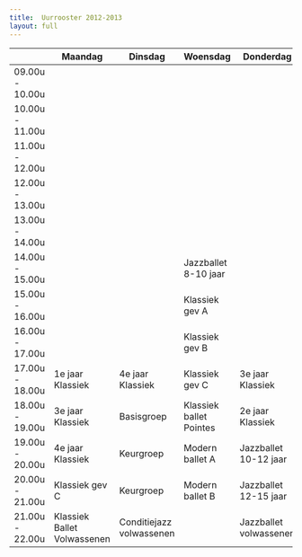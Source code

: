 ```yaml
---
title:  Uurrooster 2012-2013
layout: full
---
```

<table id="uurrooster" class="table table-striped table-bordered table-condensed">
  <thead>
    <tr>
      <th></th>
      <th>Maandag</th>
      <th>Dinsdag</th>
      <th>Woensdag</th>
      <th>Donderdag</th>
      <th>Vrijdag</th>
      <th>Zaterdag</th>
    </tr>
  </thead>
  <tbody>
    <tr>
      <td>09.00u - 10.00u</td>
      <td></td>
      <td></td>
      <td></td>
      <td></td>
      <td></td>
      <td>1e jaar Klassiek</td>
    </tr>
    <tr>
      <td>10.00u - 11.00u</td>
      <td></td>
      <td></td>
      <td></td>
      <td></td>
      <td></td>
      <td>Basisgroep</td>
    </tr>
    <tr>
      <td>11.00u - 12.00u</td>
      <td></td>
      <td></td>
      <td></td>
      <td></td>
      <td></td>
      <td>Variatieklas</td>
    </tr>
    <tr>
      <td>12.00u - 13.00u</td>
      <td></td>
      <td></td>
      <td></td>
      <td></td>
      <td></td>
      <td>Variatieklas</td>
    </tr>
    <tr>
      <td>13.00u - 14.00u</td>
      <td></td>
      <td></td>
      <td></td>
      <td></td>
      <td></td>
      <td>Kleuters <br/>4 jaar</td>
    </tr>
    <tr>
      <td>14.00u - 15.00u</td>
      <td></td>
      <td></td>
      <td>Jazzballet <br/>8-10 jaar</td>
      <td></td>
      <td></td>
      <td>Kleuters <br/>5 jaar</td>
    </tr>
    <tr>
      <td>15.00u - 16.00u</td>
      <td></td>
      <td></td>
      <td>Klassiek gev A</td>
      <td></td>
      <td></td>
      <td>Klassiek gev A</td>
    </tr>
    <tr>
      <td>16.00u - 17.00u</td>
      <td></td>
      <td></td>
      <td>Klassiek gev B</td>
      <td></td>
      <td></td>
      <td>Klassiek gev B</td>
    </tr>
    <tr>
      <td>17.00u - 18.00u</td>
      <td>1e jaar Klassiek</td>
      <td>4e jaar Klassiek</td>
      <td>Klassiek gev C</td>
      <td>3e jaar Klassiek</td>
      <td>2e jaar Klassiek</td>
      <td></td>
    </tr>
    <tr>
      <td>18.00u - 19.00u</td>
      <td>3e jaar Klassiek</td>
      <td>Basisgroep</td>
      <td>Klassiek ballet Pointes</td>
      <td>2e jaar Klassiek</td>
      <td>Basisgroep</td>
      <td></td>
    </tr>
    <tr>
      <td>19.00u - 20.00u</td>
      <td>4e jaar Klassiek</td>
      <td>Keurgroep</td>
      <td>Modern ballet A</td>
      <td>Jazzballet <br/>10-12 jaar</td>
      <td>Jazzballet <br/>15-18 jaar</td>
      <td></td>
    </tr>
    <tr>
      <td>20.00u - 21.00u</td>
      <td>Klassiek gev C</td>
      <td>Keurgroep</td>
      <td>Modern ballet B</td>
      <td>Jazzballet <br/>12-15 jaar</td>
      <td>Keurgroep</td>
      <td></td>
    </tr>
    <tr>
      <td>21.00u - 22.00u</td>
      <td>Klassiek Ballet Volwassenen</td>
      <td>Conditiejazz volwassenen</td>
      <td></td>
      <td>Jazzballet volwassenen</td>
      <td>Jazzballet gevorderden</td>
      <td></td>
    </tr>
  </tbody>
</table>
